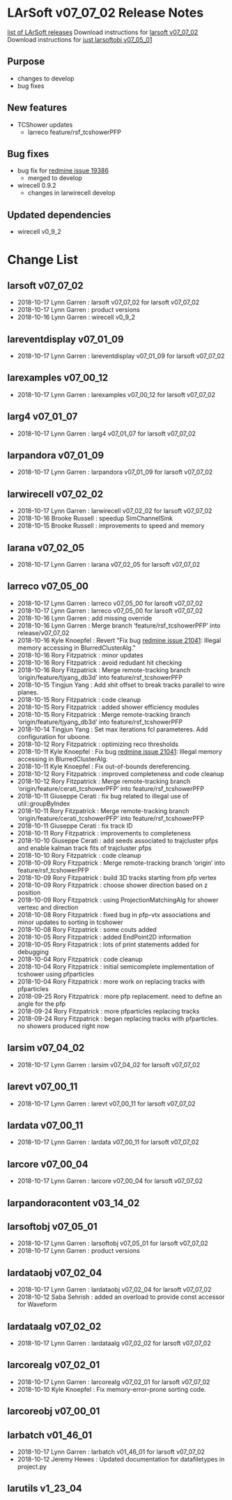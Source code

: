 LArSoft v07_07_02 Release Notes
======================================================================

[list of LArSoft releases](LArSoft_release_list)
Download instructions for [larsoft v07_07_02](http://scisoft.fnal.gov/scisoft/bundles/larsoft/v07_07_02/larsoft-v07_07_02.html)
Download instructions for [just larsoftobj v07_05_01](http://scisoft.fnal.gov/scisoft/bundles/larsoftobj/v07_05_01/larsoftobj-v07_05_01.html)

Purpose
--------------------

-   changes to develop
-   bug fixes

New features
------------------------------

-   TCShower updates
    -   larreco feature/rsf_tcshowerPFP

Bug fixes
------------------------

-   bug fix for [redmine issue 19386](https://cdcvs.fnal.gov/redmine/issues/19386)
    -   merged to develop
-   wirecell 0.9.2
    -   changes in larwirecell develop

Updated dependencies
----------------------------------------------

-   wirecell v0_9_2

Change List
============================

larsoft v07_07_02
------------------------------------------

-   2018-10-17 Lynn Garren : larsoft v07_07_02 for larsoft v07_07_02
-   2018-10-17 Lynn Garren : product versions
-   2018-10-16 Lynn Garren : wirecell v0_9_2

lareventdisplay v07_01_09
----------------------------------------------------------

-   2018-10-17 Lynn Garren : lareventdisplay v07_01_09 for larsoft v07_07_02

larexamples v07_00_12
--------------------------------------------------

-   2018-10-17 Lynn Garren : larexamples v07_00_12 for larsoft v07_07_02

larg4 v07_01_07
--------------------------------------

-   2018-10-17 Lynn Garren : larg4 v07_01_07 for larsoft v07_07_02

larpandora v07_01_09
------------------------------------------------

-   2018-10-17 Lynn Garren : larpandora v07_01_09 for larsoft v07_07_02

larwirecell v07_02_02
--------------------------------------------------

-   2018-10-17 Lynn Garren : larwirecell v07_02_02 for larsoft v07_07_02
-   2018-10-16 Brooke Russell : speedup SimChannelSink
-   2018-10-15 Brooke Russell : improvements to speed and memory

larana v07_02_05
----------------------------------------

-   2018-10-17 Lynn Garren : larana v07_02_05 for larsoft v07_07_02

larreco v07_05_00
------------------------------------------

-   2018-10-17 Lynn Garren : larreco v07_05_00 for larsoft v07_07_02
-   2018-10-17 Lynn Garren : larreco v07_05_00 for larsoft v07_07_02
-   2018-10-16 Lynn Garren : add missing override
-   2018-10-16 Lynn Garren : Merge branch ‘feature/rsf_tcshowerPFP’ into release/v07_07_02
-   2018-10-16 Kyle Knoepfel : Revert "Fix bug [redmine issue 21041](https://cdcvs.fnal.gov/redmine/issues/21041): Illegal memory accessing in BlurredClusterAlg."
-   2018-10-16 Rory Fitzpatrick : minor updates
-   2018-10-16 Rory Fitzpatrick : avoid redudant hit checking
-   2018-10-16 Rory Fitzpatrick : Merge remote-tracking branch ‘origin/feature/tjyang_db3d’ into feature/rsf_tcshowerPFP
-   2018-10-15 Tingjun Yang : Add xhit offset to break tracks parallel to wire planes.
-   2018-10-15 Rory Fitzpatrick : code cleanup
-   2018-10-15 Rory Fitzpatrick : added shower efficiency modules
-   2018-10-15 Rory Fitzpatrick : Merge remote-tracking branch ‘origin/feature/tjyang_db3d’ into feature/rsf_tcshowerPFP
-   2018-10-14 Tingjun Yang : Set max iterations fcl parameteres. Add configuration for uboone.
-   2018-10-12 Rory Fitzpatrick : optimizing reco thresholds
-   2018-10-11 Kyle Knoepfel : Fix bug [redmine issue 21041](https://cdcvs.fnal.gov/redmine/issues/21041): Illegal memory accessing in BlurredClusterAlg.
-   2018-10-11 Kyle Knoepfel : Fix out-of-bounds dereferencing.
-   2018-10-12 Rory Fitzpatrick : improved completeness and code cleanup
-   2018-10-12 Rory Fitzpatrick : Merge remote-tracking branch ‘origin/feature/cerati_tcshowerPFP’ into feature/rsf_tcshowerPFP
-   2018-10-11 Giuseppe Cerati : fix bug related to illegal use of util::groupByIndex
-   2018-10-11 Rory Fitzpatrick : Merge remote-tracking branch ‘origin/feature/cerati_tcshowerPFP’ into feature/rsf_tcshowerPFP
-   2018-10-11 Giuseppe Cerati : fix track ID
-   2018-10-11 Rory Fitzpatrick : improvements to completeness
-   2018-10-10 Giuseppe Cerati : add seeds associated to trajcluster pfps and enable kalman track fits of trajcluster pfps
-   2018-10-10 Rory Fitzpatrick : code cleanup
-   2018-10-09 Rory Fitzpatrick : Merge remote-tracking branch ‘origin’ into feature/rsf_tcshowerPFP
-   2018-10-09 Rory Fitzpatrick : build 3D tracks starting from pfp vertex
-   2018-10-09 Rory Fitzpatrick : choose shower direction based on z position
-   2018-10-09 Rory Fitzpatrick : using ProjectionMatchingAlg for shower vertexc and direction
-   2018-10-08 Rory Fitzpatrick : fixed bug in pfp-vtx associations and minor updates to sorting in tcshower
-   2018-10-08 Rory Fitzpatrick : some couts added
-   2018-10-05 Rory Fitzpatrick : added EndPoint2D information
-   2018-10-05 Rory Fitzpatrick : lots of print statements added for debugging
-   2018-10-04 Rory Fitzpatrick : code cleanup
-   2018-10-04 Rory Fitzpatrick : initial semicomplete implementation of tcshower using pfparticles
-   2018-10-04 Rory Fitzpatrick : more work on replacing tracks with pfparticles
-   2018-09-25 Rory Fitzpatrick : more pfp replacement. need to define an angle for the pfp
-   2018-09-24 Rory Fitzpatrick : more pfparticles replacing tracks
-   2018-09-24 Rory Fitzpatrick : began replacing tracks with pfparticles. no showers produced right now

larsim v07_04_02
----------------------------------------

-   2018-10-17 Lynn Garren : larsim v07_04_02 for larsoft v07_07_02

larevt v07_00_11
----------------------------------------

-   2018-10-17 Lynn Garren : larevt v07_00_11 for larsoft v07_07_02

lardata v07_00_11
------------------------------------------

-   2018-10-17 Lynn Garren : lardata v07_00_11 for larsoft v07_07_02

larcore v07_00_04
------------------------------------------

-   2018-10-17 Lynn Garren : larcore v07_00_04 for larsoft v07_07_02

larpandoracontent v03_14_02
--------------------------------------------------------------

larsoftobj v07_05_01
------------------------------------------------

-   2018-10-17 Lynn Garren : larsoftobj v07_05_01 for larsoft v07_07_02
-   2018-10-17 Lynn Garren : product versions

lardataobj v07_02_04
------------------------------------------------

-   2018-10-17 Lynn Garren : lardataobj v07_02_04 for larsoft v07_07_02
-   2018-10-12 Saba Sehrish : added an overload to provide const accessor for Waveform

lardataalg v07_02_02
------------------------------------------------

-   2018-10-17 Lynn Garren : lardataalg v07_02_02 for larsoft v07_07_02

larcorealg v07_02_01
------------------------------------------------

-   2018-10-17 Lynn Garren : larcorealg v07_02_01 for larsoft v07_07_02
-   2018-10-10 Kyle Knoepfel : Fix memory-error-prone sorting code.

larcoreobj v07_00_01
------------------------------------------------

larbatch v01_46_01
--------------------------------------------

-   2018-10-17 Lynn Garren : larbatch v01_46_01 for larsoft v07_07_02
-   2018-10-12 Jeremy Hewes : Updated documentation for datafiletypes in project.py

larutils v1_23_04
------------------------------------------
